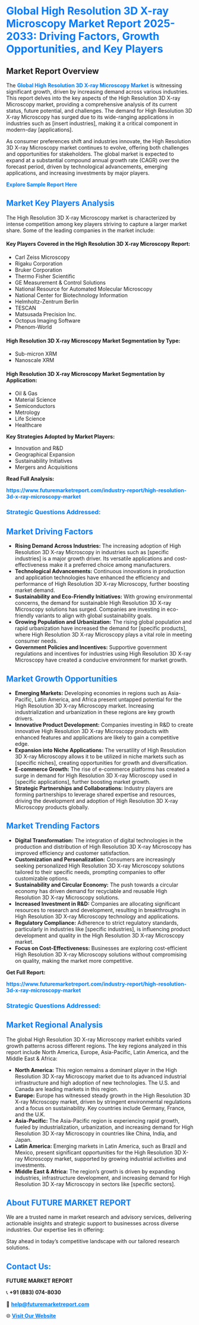 <h1 style="color: #007BFF;">Global High Resolution 3D X-ray Microscopy Market Report 2025-2033: Driving Factors, Growth Opportunities, and Key Players</h1>

<section id="overview">
<h2>Market Report Overview</h2>
<p>The <a href="https://www.futuremarketreport.com/industry-report/high-resolution-3d-x-ray-microscopy-market" style="color: #007BFF; text-decoration: none;"><strong>Global High Resolution 3D X-ray Microscopy Market</strong></a> is witnessing significant growth, driven by increasing demand across various industries. This report delves into the key aspects of the High Resolution 3D X-ray Microscopy market, providing a comprehensive analysis of its current status, future potential, and challenges. The demand for High Resolution 3D X-ray Microscopy has surged due to its wide-ranging applications in industries such as [insert industries], making it a critical component in modern-day [applications].</p>
<p>As consumer preferences shift and industries innovate, the High Resolution 3D X-ray Microscopy market continues to evolve, offering both challenges and opportunities for stakeholders. The global market is expected to expand at a substantial compound annual growth rate (CAGR) over the forecast period, driven by technological advancements, emerging applications, and increasing investments by major players.</p>
</section>

<section id="overview">
<p><a href="https://www.futuremarketreport.com/request-sample/reportId=42981" style="color: #007BFF; text-decoration: none;"><strong>Explore Sample Report Here</strong></a></p>
</section>

<section id="key-players">
<h2 style="color: #007BFF;">Market Key Players Analysis</h2>
<p>The High Resolution 3D X-ray Microscopy market is characterized by intense competition among key players striving to capture a larger market share. Some of the leading companies in the market include:</p>
<h4>Key Players Covered in the High Resolution 3D X-ray Microscopy Report:</h4>
<ul><li>Carl Zeiss Microscopy</li><li>Rigaku Corporation</li><li>Bruker Corporation</li><li>Thermo Fisher Scientific</li><li>GE Measurement &amp; Control Solutions</li><li>National Resource for Automated Molecular Microscopy</li><li>National Center for Biotechnology Information</li><li>Helmholtz-Zentrum Berlin</li><li>TESCAN</li><li>Matsusada Precision Inc.</li><li>Octopus Imaging Software</li><li>Phenom-World</li></ul>
<h4>High Resolution 3D X-ray Microscopy Market Segmentation by Type:</h4>
<ul><li>Sub-micron XRM</li><li>Nanoscale XRM</li></ul>

<h4>High Resolution 3D X-ray Microscopy Market Segmentation by Application:</h4>
<ul><li>Oil &amp; Gas</li><li>Material Science</li><li>Semiconductors</li><li>Metrology</li><li>Life Science</li><li>Healthcare</li></ul>
<p><strong>Key Strategies Adopted by Market Players:</strong></p>
<ul>
<li>Innovation and R&D</li>
<li>Geographical Expansion</li>
<li>Sustainability Initiatives</li>
<li>Mergers and Acquisitions</li>
</ul>
</section>

<section>
<p><strong>Read Full Analysis: </strong></p><a href="https://www.futuremarketreport.com/industry-report/high-resolution-3d-x-ray-microscopy-market" style="color: #007BFF; text-decoration: none;"><strong>https://www.futuremarketreport.com/industry-report/high-resolution-3d-x-ray-microscopy-market</strong></a>
<h3 style="color: #007BFF;">Strategic Questions Addressed:</h3>
</section>

<section id="driving-factors">
<h2 style="color: #007BFF;">Market Driving Factors</h2>
<ul>
<li><strong>Rising Demand Across Industries:</strong> The increasing adoption of High Resolution 3D X-ray Microscopy in industries such as [specific industries] is a major growth driver. Its versatile applications and cost-effectiveness make it a preferred choice among manufacturers.</li>
<li><strong>Technological Advancements:</strong> Continuous innovations in production and application technologies have enhanced the efficiency and performance of High Resolution 3D X-ray Microscopy, further boosting market demand.</li>
<li><strong>Sustainability and Eco-Friendly Initiatives:</strong> With growing environmental concerns, the demand for sustainable High Resolution 3D X-ray Microscopy solutions has surged. Companies are investing in eco-friendly variants to align with global sustainability goals.</li>
<li><strong>Growing Population and Urbanization:</strong> The rising global population and rapid urbanization have increased the demand for [specific products], where High Resolution 3D X-ray Microscopy plays a vital role in meeting consumer needs.</li>
<li><strong>Government Policies and Incentives:</strong> Supportive government regulations and incentives for industries using High Resolution 3D X-ray Microscopy have created a conducive environment for market growth.</li>
</ul>
</section>

<section id="growth-opportunities">
<h2 style="color: #007BFF;">Market Growth Opportunities</h2>
<ul>
<li><strong>Emerging Markets:</strong> Developing economies in regions such as Asia-Pacific, Latin America, and Africa present untapped potential for the High Resolution 3D X-ray Microscopy market. Increasing industrialization and urbanization in these regions are key growth drivers.</li>
<li><strong>Innovative Product Development:</strong> Companies investing in R&D to create innovative High Resolution 3D X-ray Microscopy products with enhanced features and applications are likely to gain a competitive edge.</li>
<li><strong>Expansion into Niche Applications:</strong> The versatility of High Resolution 3D X-ray Microscopy allows it to be utilized in niche markets such as [specific niches], creating opportunities for growth and diversification.</li>
<li><strong>E-commerce Growth:</strong> The rise of e-commerce platforms has created a surge in demand for High Resolution 3D X-ray Microscopy used in [specific applications], further boosting market growth.</li>
<li><strong>Strategic Partnerships and Collaborations:</strong> Industry players are forming partnerships to leverage shared expertise and resources, driving the development and adoption of High Resolution 3D X-ray Microscopy products globally.</li>
</ul>
</section>

<section id="trending-factors">
<h2 style="color: #007BFF;">Market Trending Factors</h2>
<ul>
<li><strong>Digital Transformation:</strong> The integration of digital technologies in the production and distribution of High Resolution 3D X-ray Microscopy has improved efficiency and customer satisfaction.</li>
<li><strong>Customization and Personalization:</strong> Consumers are increasingly seeking personalized High Resolution 3D X-ray Microscopy solutions tailored to their specific needs, prompting companies to offer customizable options.</li>
<li><strong>Sustainability and Circular Economy:</strong> The push towards a circular economy has driven demand for recyclable and reusable High Resolution 3D X-ray Microscopy solutions.</li>
<li><strong>Increased Investment in R&D:</strong> Companies are allocating significant resources to research and development, resulting in breakthroughs in High Resolution 3D X-ray Microscopy technology and applications.</li>
<li><strong>Regulatory Compliance:</strong> Adherence to strict regulatory standards, particularly in industries like [specific industries], is influencing product development and quality in the High Resolution 3D X-ray Microscopy market.</li>
<li><strong>Focus on Cost-Effectiveness:</strong> Businesses are exploring cost-efficient High Resolution 3D X-ray Microscopy solutions without compromising on quality, making the market more competitive.</li>
</ul>
</section>

<section>
<p><strong>Get Full Report: </strong></p><a href="https://www.futuremarketreport.com/industry-report/high-resolution-3d-x-ray-microscopy-market" style="color: #007BFF; text-decoration: none;"><strong>https://www.futuremarketreport.com/industry-report/high-resolution-3d-x-ray-microscopy-market</strong></a>
<h3 style="color: #007BFF;">Strategic Questions Addressed:</h3>
</section>


<section id="regional-analysis">
<h2 style="color: #007BFF;">Market Regional Analysis</h2>
<p>The global High Resolution 3D X-ray Microscopy market exhibits varied growth patterns across different regions. The key regions analyzed in this report include North America, Europe, Asia-Pacific, Latin America, and the Middle East & Africa:</p>
<ul>
<li><strong>North America:</strong> This region remains a dominant player in the High Resolution 3D X-ray Microscopy market due to its advanced industrial infrastructure and high adoption of new technologies. The U.S. and Canada are leading markets in this region.</li>
<li><strong>Europe:</strong> Europe has witnessed steady growth in the High Resolution 3D X-ray Microscopy market, driven by stringent environmental regulations and a focus on sustainability. Key countries include Germany, France, and the U.K.</li>
<li><strong>Asia-Pacific:</strong> The Asia-Pacific region is experiencing rapid growth, fueled by industrialization, urbanization, and increasing demand for High Resolution 3D X-ray Microscopy in countries like China, India, and Japan.</li>
<li><strong>Latin America:</strong> Emerging markets in Latin America, such as Brazil and Mexico, present significant opportunities for the High Resolution 3D X-ray Microscopy market, supported by growing industrial activities and investments.</li>
<li><strong>Middle East & Africa:</strong> The region’s growth is driven by expanding industries, infrastructure development, and increasing demand for High Resolution 3D X-ray Microscopy in sectors like [specific sectors].</li>
</ul>
</section>

<footer>
<h2 style="color: #007BFF;">About FUTURE MARKET REPORT</h2>
<p>We are a trusted name in market research and advisory services, delivering actionable insights and strategic support to businesses across diverse industries. Our expertise lies in offering:</p>

<p>Stay ahead in today’s competitive landscape with our tailored research solutions.</p>

<h2 style="color: #007BFF;">Contact Us:</h2>
<p><strong>FUTURE MARKET REPORT</strong></p>
<p>📞 <strong>+91 (883) 074-8030</strong></p>
<p>📧 <strong><a href="mailto:help@futuremarketreport.com" style="color: #007BFF;">help@futuremarketreport.com</a></strong></p>
<p>🌐 <strong><a href="https://www.futuremarketreport.com/" style="color: #007BFF;">Visit Our Website</a></strong></p>
</footer>